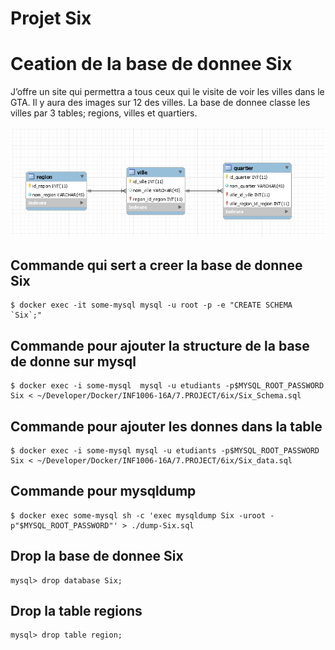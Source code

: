 # Projet Six 
# Ceation de la base de donnee Six 

J’offre un site qui permettra a tous ceux qui le visite de voir les villes dans le GTA.
Il y aura des images sur 12 des villes. 
La base de donnee classe les villes par 3 tables; regions, villes et quartiers. 

![alt tag](https://github.com/CollegeBoreal/INF1006-16A/blob/Gary/7.PROJECT/6ix/Six.png)

## Commande qui sert a creer la base de donnee Six 
```
$ docker exec -it some-mysql mysql -u root -p -e "CREATE SCHEMA `Six`;"
```
## Commande pour ajouter la structure de la base de donne sur mysql
```
$ docker exec -i some-mysql  mysql -u etudiants -p$MYSQL_ROOT_PASSWORD Six < ~/Developer/Docker/INF1006-16A/7.PROJECT/6ix/Six_Schema.sql
```
## Commande pour ajouter les donnes dans la table 
```
$ docker exec -i some-mysql mysql -u etudiants -p$MYSQL_ROOT_PASSWORD Six < ~/Developer/Docker/INF1006-16A/7.PROJECT/6ix/Six_data.sql
```
## Commande pour mysqldump
```
$ docker exec some-mysql sh -c 'exec mysqldump Six -uroot -p"$MYSQL_ROOT_PASSWORD"' > ./dump-Six.sql
```
## Drop la base de donnee Six
```
mysql> drop database Six;
```
## Drop la table regions
```
mysql> drop table region;
```